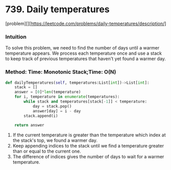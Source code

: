 # 739. Daily temperatures

[problem][][https://leetcode.com/problems/daily-temperatures/description/]

### Intuition

To solve this problem, we need to find the number of days until a warmer temperature appears. We process each temperature once and use a stack to keep track of previous temperatures that haven't yet found a warmer day.



### Method: Time: Monotonic Stack;Time: O(N)

```python
def dailyTemperatures(self, temperatures:List[int])->List[int]:
    stack = []
    answer = [0]*len(temperature)
    for i, temperature in enumerate(temperatures):
        while stack and temperatures[stack[-1]] < temperature:
            day = stack.pop()
            answer[day] = i - day
		stack.append(i)
        
    return answer
```

1.   If the current temperature is greater than the temperature which index at the stack's top, we found a warmer day.
2.   Keep appending indices to the stack until we find a temperature greater than or equal to the current one.
3.   The difference of indices gives the number of days to wait for a warmer temperature.